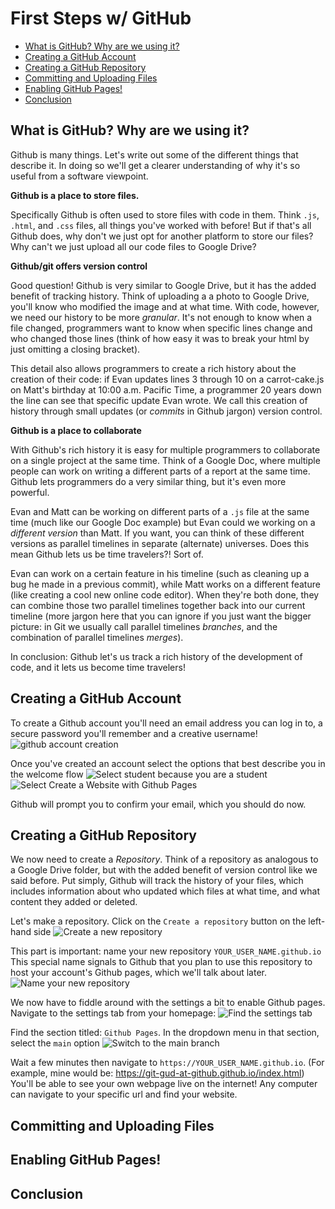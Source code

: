 # First Steps w/ GitHub

* [What is GitHub? Why are we using it?](#what-is-github-why-are-we-using-it)
* [Creating a GitHub Account](#creating-a-github-account)
* [Creating a GitHub Repository](#creating-a-github-repository)
* [Committing and Uploading Files](#committing-and-uploading-files)
* [Enabling GitHub Pages!](#enabling-github-pages)
* [Conclusion](#conclusion)

## What is GitHub? Why are we using it?
Github is many things. Let's write out some of the different things that describe it. In doing so we'll get a clearer understanding of why it's so useful from a software viewpoint.

**Github is a place to store files.**

Specifically Github is often used to store files with code in them. Think `.js`, `.html`, and `.css` files, all things you've worked with before!
But if that's all Github does, why don't we just opt for another platform to store our files? Why can't we just upload all our code files to Google Drive?

**Github/git offers version control**

Good question! Github is very similar to Google Drive, but it has the added benefit of tracking history. Think of uploading a a photo to Google Drive, you'll know who modified the image and at what time. With code, however, we need our history to be more *granular*. It's not enough to know when a file changed, programmers want to know when specific lines change and who changed those lines (think of how easy it was to break your html by just omitting a closing bracket). 

This detail also allows programmers to create a rich history about the creation of their code: if Evan updates lines 3 through 10 on a carrot-cake.js on Matt's birthday at 10:00 a.m. Pacific Time, a programmer 20 years down the line can see that specific update Evan wrote. We call this creation of history through small updates (or *commits* in Github jargon) version control.

**Github is a place to collaborate**

With Github's rich history it is easy for multiple programmers to collaborate on a single project at the same time. Think of a Google Doc, where multiple people can work on writing a different parts of a report at the same time. Github lets programmers do a very similar thing, but it's even more powerful.

Evan and Matt can be working on different parts of a `.js` file at the same time (much like our Google Doc example) but Evan could we working on a *different version* than Matt. If you want, you can think of these different versions as parallel timelines in separate (alternate) universes. Does this mean Github lets us be time travelers?! Sort of. 

Evan can work on a certain feature in his timeline (such as cleaning up a bug he made in a previous commit), while Matt works on a different feature (like creating a cool new online code editor). When they're both done, they can combine those two parallel timelines together back into our current timeline (more jargon here that you can ignore if you just want the bigger picture: in Git we usually call parallel timelines *branches*, and the combination of parallel timelines *merges*).

In conclusion: Github let's us track a rich history of the development of code, and it lets us become time travelers!

## Creating a GitHub Account
To create a Github account you'll need an email address you can log in to, a secure password you'll remember and a creative username!
![github account creation](images/create-account.png)

Once you've created an account select the options that best describe you in the welcome flow
![Select student because you are a student](images/welcome-1.png)
![Select Create a Website with Github Pages](images/welcome-2.png)

Github will prompt you to confirm your email, which you should do now.

## Creating a GitHub Repository
We now need to create a *Repository*. Think of a repository as analogous to a Google Drive folder, but with the added benefit of version control like we said before. Put simply, Github will track the history of your files, which includes information about who updated which files at what time, and what content they added or deleted.

Let's make a repository. Click on the `Create a repository` button on the left-hand side
![Create a new repository](images/create-repo-1.png)

This part is important: name your new repository `YOUR_USER_NAME.github.io`
This special name signals to Github that you plan to use this repository to host your account's Github pages, which we'll talk about later.
![Name your new repository](images/create-repo-2.png)

We now have to fiddle around with the settings a bit to enable Github pages.
Navigate to the settings tab from your homepage:
![Find the settings tab](images/settings-1.png)

Find the section titled: `Github Pages`. In the dropdown menu in that section, select the `main` option
![Switch to the main branch](images/settings-2.png)

Wait a few minutes then navigate to `https://YOUR_USER_NAME.github.io`. (For example, mine would be: https://git-gud-at-github.github.io/index.html)
You'll be able to see your own webpage live on the internet! Any computer can navigate to your specific url and find your website.

## Committing and Uploading Files

## Enabling GitHub Pages!

## Conclusion
